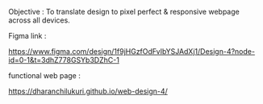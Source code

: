 Objective : To translate design to pixel perfect & responsive webpage across all devices.

Figma link :

https://www.figma.com/design/1f9jHGzfOdFvIbYSJAdXj1/Design-4?node-id=0-1&t=3dhZ778GSYb3DZhC-1

functional web page :

https://dharanchilukuri.github.io/web-design-4/
